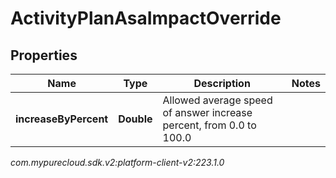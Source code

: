 # ActivityPlanAsaImpactOverride


## Properties

| Name | Type | Description | Notes |
| ------------ | ------------- | ------------- | ------------- |
| **increaseByPercent** | **Double** | Allowed average speed of answer increase percent, from 0.0 to 100.0 |  |




_com.mypurecloud.sdk.v2:platform-client-v2:223.1.0_
